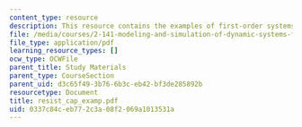 ```yaml
---
content_type: resource
description: This resource contains the examples of first-order systems.
file: /media/courses/2-141-modeling-and-simulation-of-dynamic-systems-fall-2006/0337c84ceb772c3a08f2069a1013531a_resist_cap_examp.pdf
file_type: application/pdf
learning_resource_types: []
ocw_type: OCWFile
parent_title: Study Materials
parent_type: CourseSection
parent_uid: d3c65f49-3b76-6b3c-eb42-bf3de285892b
resourcetype: Document
title: resist_cap_examp.pdf
uid: 0337c84c-eb77-2c3a-08f2-069a1013531a
---
```

